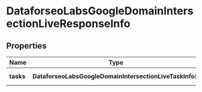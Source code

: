 # DataforseoLabsGoogleDomainIntersectionLiveResponseInfo

## Properties

| Name | Type | Description | Notes |
|------------ | ------------- | ------------- | -------------|
**tasks** | **DataforseoLabsGoogleDomainIntersectionLiveTaskInfo[]** | array of tasks |[optional]|